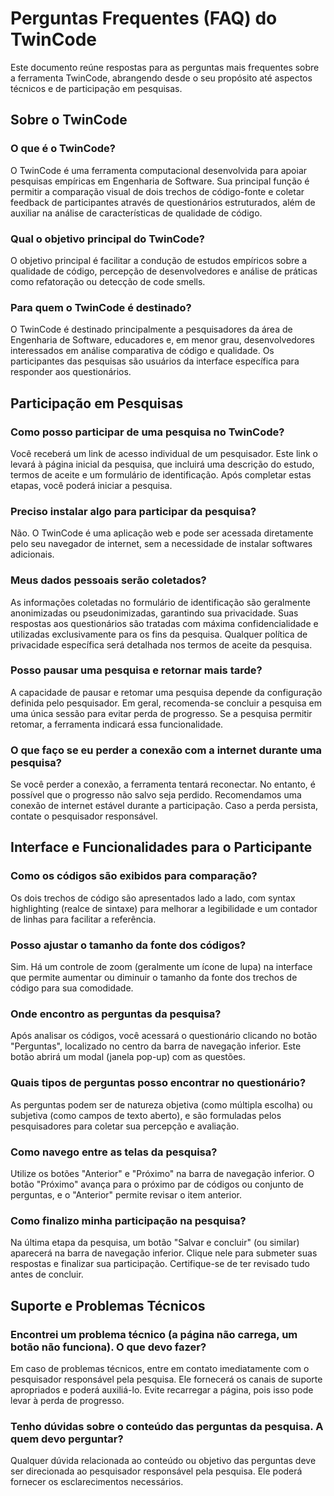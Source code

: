 # Perguntas Frequentes (FAQ) do TwinCode

Este documento reúne respostas para as perguntas mais frequentes sobre a ferramenta TwinCode, abrangendo desde o seu propósito até aspectos técnicos e de participação em pesquisas.

## Sobre o TwinCode

### O que é o TwinCode?

O TwinCode é uma ferramenta computacional desenvolvida para apoiar pesquisas empíricas em Engenharia de Software. Sua principal função é permitir a comparação visual de dois trechos de código-fonte e coletar feedback de participantes através de questionários estruturados, além de auxiliar na análise de características de qualidade de código.

### Qual o objetivo principal do TwinCode?

O objetivo principal é facilitar a condução de estudos empíricos sobre a qualidade de código, percepção de desenvolvedores e análise de práticas como refatoração ou detecção de code smells.

### Para quem o TwinCode é destinado?

O TwinCode é destinado principalmente a pesquisadores da área de Engenharia de Software, educadores e, em menor grau, desenvolvedores interessados em análise comparativa de código e qualidade. Os participantes das pesquisas são usuários da interface específica para responder aos questionários.

## Participação em Pesquisas

### Como posso participar de uma pesquisa no TwinCode?

Você receberá um link de acesso individual de um pesquisador. Este link o levará à página inicial da pesquisa, que incluirá uma descrição do estudo, termos de aceite e um formulário de identificação. Após completar estas etapas, você poderá iniciar a pesquisa.

### Preciso instalar algo para participar da pesquisa?

Não. O TwinCode é uma aplicação web e pode ser acessada diretamente pelo seu navegador de internet, sem a necessidade de instalar softwares adicionais.

### Meus dados pessoais serão coletados?

As informações coletadas no formulário de identificação são geralmente anonimizadas ou pseudonimizadas, garantindo sua privacidade. Suas respostas aos questionários são tratadas com máxima confidencialidade e utilizadas exclusivamente para os fins da pesquisa. Qualquer política de privacidade específica será detalhada nos termos de aceite da pesquisa.

### Posso pausar uma pesquisa e retornar mais tarde?

A capacidade de pausar e retomar uma pesquisa depende da configuração definida pelo pesquisador. Em geral, recomenda-se concluir a pesquisa em uma única sessão para evitar perda de progresso. Se a pesquisa permitir retomar, a ferramenta indicará essa funcionalidade.

### O que faço se eu perder a conexão com a internet durante uma pesquisa?

Se você perder a conexão, a ferramenta tentará reconectar. No entanto, é possível que o progresso não salvo seja perdido. Recomendamos uma conexão de internet estável durante a participação. Caso a perda persista, contate o pesquisador responsável.

## Interface e Funcionalidades para o Participante

### Como os códigos são exibidos para comparação?

Os dois trechos de código são apresentados lado a lado, com syntax highlighting (realce de sintaxe) para melhorar a legibilidade e um contador de linhas para facilitar a referência.

### Posso ajustar o tamanho da fonte dos códigos?

Sim. Há um controle de zoom (geralmente um ícone de lupa) na interface que permite aumentar ou diminuir o tamanho da fonte dos trechos de código para sua comodidade.

### Onde encontro as perguntas da pesquisa?

Após analisar os códigos, você acessará o questionário clicando no botão "Perguntas", localizado no centro da barra de navegação inferior. Este botão abrirá um modal (janela pop-up) com as questões.

### Quais tipos de perguntas posso encontrar no questionário?

As perguntas podem ser de natureza objetiva (como múltipla escolha) ou subjetiva (como campos de texto aberto), e são formuladas pelos pesquisadores para coletar sua percepção e avaliação.

### Como navego entre as telas da pesquisa?

Utilize os botões "Anterior" e "Próximo" na barra de navegação inferior. O botão "Próximo" avança para o próximo par de códigos ou conjunto de perguntas, e o "Anterior" permite revisar o item anterior.

### Como finalizo minha participação na pesquisa?

Na última etapa da pesquisa, um botão "Salvar e concluir" (ou similar) aparecerá na barra de navegação inferior. Clique nele para submeter suas respostas e finalizar sua participação. Certifique-se de ter revisado tudo antes de concluir.

## Suporte e Problemas Técnicos

### Encontrei um problema técnico (a página não carrega, um botão não funciona). O que devo fazer?

Em caso de problemas técnicos, entre em contato imediatamente com o pesquisador responsável pela pesquisa. Ele fornecerá os canais de suporte apropriados e poderá auxiliá-lo. Evite recarregar a página, pois isso pode levar à perda de progresso.

### Tenho dúvidas sobre o conteúdo das perguntas da pesquisa. A quem devo perguntar?

Qualquer dúvida relacionada ao conteúdo ou objetivo das perguntas deve ser direcionada ao pesquisador responsável pela pesquisa. Ele poderá fornecer os esclarecimentos necessários.
